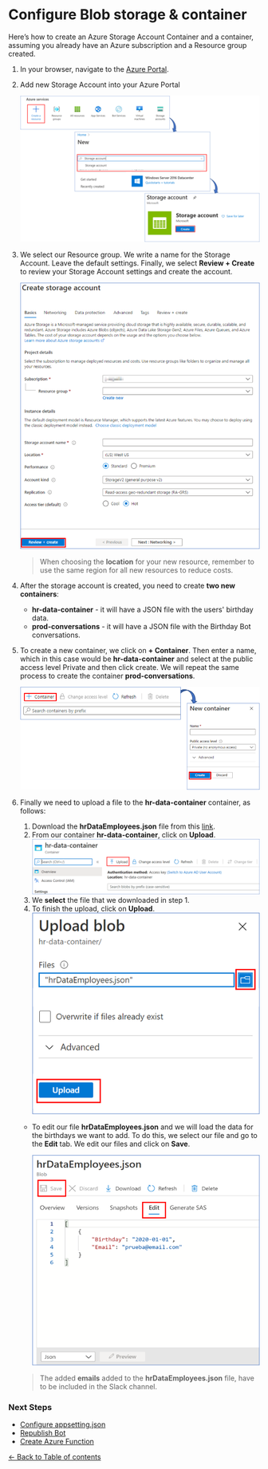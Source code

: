 # Configure Blob storage & container
Here’s how to create an Azure Storage Account Container and a container, assuming you already have an Azure subscription and a Resource group created.
  
1. In your browser, navigate to the [Azure Portal](https://portal.azure.com).
  
1. Add new Storage Account into your Azure Portal

    ![Storage account](images/create-storage-account.png)

1. We select our Resource group. We write a name for the Storage Account. Leave the default settings.
Finally, we select **Review + Create** to review your Storage Account settings and create the account.  

     ![Storage account](images/form_storage_account.png)

     > When choosing the **location** for your new resource, remember to use the same region for all new resources to reduce costs.
1. After the storage account is created, you need to create **two new containers**:
     - **hr-data-container** - it will have a JSON file with the users' birthday data.
     - **prod-conversations** - it will have a JSON file with the Birthday Bot conversations.
  
1. To create a new container, we click on **+ Container**. Then enter a name, which in this case would be **hr-data-container** and select at the public access level Private and then click create. We will repeat the same process to create the container **prod-conversations**.  

     ![Storage account](images/add-container.png)

1. Finally we need to upload a file to the **hr-data-container** container, as follows:
     1. Download the **hrDataEmployees.json** file from this <a id="raw-url" href="https://raw.githubusercontent.com/southworks/azure-botsdk-happybirthday-bamboohr-slack-bot/nvila/update-documentation/docs/resources/hrDataEmployees.json">link</a>.
     1. From our container **hr-data-container**, click on **Upload**.  
     ![Storage account](images/upload-file.png)
     1. We **select** the file that we downloaded in step 1.
     1. To finish the upload, click on **Upload**.  
     ![Storage account](images/upload-file-choosed.png)

     - To edit our file **hrDataEmployees.json** and we will load the data for the birthdays we want to add. To do this, we select our file and go to the **Edit** tab. We edit our files and click on **Save**.

          ![Storage account](images/edit-file.png)

     > The added **emails** added to the **hrDataEmployees.json** file, have to be included in the Slack channel.
### Next Steps

* [Configure appsetting.json](ConfigureAppsettings.md#configure-appsettingsjson)
* [Republish Bot](RepublishBot.md#republish-bot)
* [Create Azure Function](AzureFunction.md#create-azure-function)

[← Back to Table of contents](README.md#table-of-contents)

